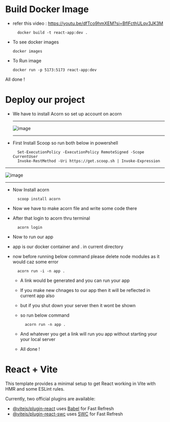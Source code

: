 # Build Docker Image
+ refer this video : https://youtu.be/dfTco9hmXEM?si=BflFcthULqv3JK3M
  
        docker build -t react-app:dev .
+ To see docker images
  
      docker images
+ To Run image

      docker run -p 5173:5173 react-app:dev
All done !
# Deploy our project 
+ We have to install Acorn so set up account on acorn
  
  <hr>
  
  ![image](https://github.com/aditimahabole/react-docker/assets/78752342/4eda9ce3-089c-4715-88db-1e01df1f3067)
  
  <hr>

+ First Install Scoop so run both below in powershell
 
        Set-ExecutionPolicy -ExecutionPolicy RemoteSigned -Scope CurrentUser
        Invoke-RestMethod -Uri https://get.scoop.sh | Invoke-Expression

<hr>

![image](https://github.com/aditimahabole/react-docker/assets/78752342/27c65f99-6ffd-4aac-a4a6-32cfde2d2e68)

<hr>

+ Now Install acorn
  
        scoop install acorn
+ Now we have to make acorn file and write some code there
+ After that login to acorn thru terminal

        acorn login
+ Now to run our app
+ app is our docker container and . in current directory
+ now before running below command please delete node modules as it would caz some error

        acorn run -i -n app .

  + A link would be generated and you can run your app
  + If you make new chnages to our app then it will be reflected in current app also
  + but if you shut down your server then it wont be shown
  + so run below command
    
          acorn run -n app .

  + And whatever you get a link will run you app without starting your your local server
  + All done !


# React + Vite

This template provides a minimal setup to get React working in Vite with HMR and some ESLint rules.

Currently, two official plugins are available:

- [@vitejs/plugin-react](https://github.com/vitejs/vite-plugin-react/blob/main/packages/plugin-react/README.md) uses [Babel](https://babeljs.io/) for Fast Refresh
- [@vitejs/plugin-react-swc](https://github.com/vitejs/vite-plugin-react-swc) uses [SWC](https://swc.rs/) for Fast Refresh
